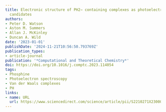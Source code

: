 ```yaml
---
title: Electronic structure of PH2− containing complexes as photoelectron spectroscopy
  candidates
authors:
- Peter D. Watson
- Aston M. Summers
- Allan J. McKinley
- Duncan A. Wild
date: '2023-01-01'
publishDate: '2024-11-21T10:56:50.793769Z'
publication_types:
- article-journal
publication: '*Computational and Theoretical Chemistry*'
doi: https://doi.org/10.1016/j.comptc.2023.114054
tags:
- Phosphine
- Photoelectron spectroscopy
- Van der Waals complexes
- PH
links:
- name: URL
  url: https://www.sciencedirect.com/science/article/pii/S2210271X23000361
---
```

